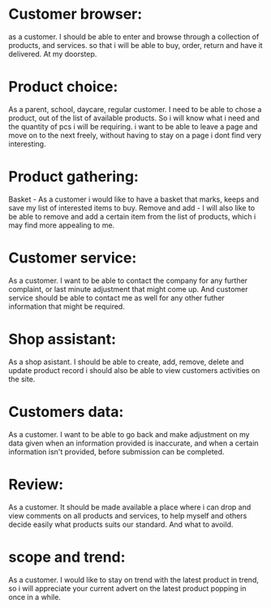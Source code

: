 # Customer browser:
as a customer. I should be able to enter and browse through a collection of products, and services. so that i will be able to buy, order, return and have it delivered. At my doorstep.

# Product choice:
As a parent, school, daycare, regular customer. I need to be able to chose a product, out of the list of available products. So i will know what i need and the quantity of pcs i will be requiring. i want to be able to leave a page and move on to the next freely, without having to stay on a page i dont find very interesting.

# Product gathering:
Basket - As a customer i would like to have a basket that marks, keeps and save my list of interested items to buy.
Remove and add - I will also like to be able to remove and add a certain item from the list of products, which i may find more appealing to me.

# Customer service: 
As a customer. I want to be able to contact the company for any further complaint, or last minute adjustment that might come up. And customer service should be able to contact me as well for any other futher information that might be required.

# Shop assistant: 
As a shop asistant. I should be able to create, add, remove, delete and  update product record i should also be able to  view customers activities on the site.

# Customers data:
As a customer. I want to be able to go back and make adjustment on my data given when an information provided is inaccurate, and when a certain information isn't provided, before submission can be completed.

# Review:
As a customer. It should be made available a place where i can drop and view comments on all products and services, to help myself and others decide easily what products suits our standard. And what to avoild.

# scope and  trend:
As a customer. I would like to stay on trend with the latest product in trend, so i will appreciate your current advert on the latest product popping in once in a while.